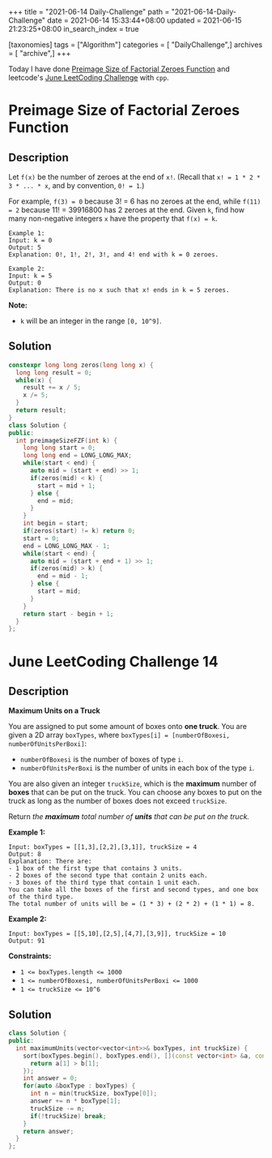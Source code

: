 +++
title = "2021-06-14 Daily-Challenge"
path = "2021-06-14-Daily-Challenge"
date = 2021-06-14 15:33:44+08:00
updated = 2021-06-15 21:23:25+08:00
in_search_index = true

[taxonomies]
tags = ["Algorithm"]
categories = [ "DailyChallenge",]
archives = [ "archive",]
+++

Today I have done [Preimage Size of Factorial Zeroes Function](https://leetcode.com/problems/preimage-size-of-factorial-zeroes-function/description/) and leetcode's [June LeetCoding Challenge](https://leetcode.com/explore/challenge/card/june-leetcoding-challenge-2021/603/week-1-june-1st-june-7th/3778/) with `cpp`.

<!-- more -->

# Preimage Size of Factorial Zeroes Function

## Description

Let `f(x)` be the number of zeroes at the end of `x!`. (Recall that `x! = 1 * 2 * 3 * ... * x`, and by convention, `0! = 1`.)

For example, `f(3) = 0` because 3! = 6 has no zeroes at the end, while `f(11) = 2` because 11! = 39916800 has 2 zeroes at the end. Given `k`, find how many non-negative integers `x` have the property that `f(x) = k`.

```
Example 1:
Input: k = 0
Output: 5
Explanation: 0!, 1!, 2!, 3!, and 4! end with k = 0 zeroes.

Example 2:
Input: k = 5
Output: 0
Explanation: There is no x such that x! ends in k = 5 zeroes.
```

**Note:**

- `k` will be an integer in the range `[0, 10^9]`.

## Solution

``` cpp
constexpr long long zeros(long long x) {
  long long result = 0;
  while(x) {
    result += x / 5;
    x /= 5;
  }
  return result;
}
class Solution {
public:
  int preimageSizeFZF(int k) {
    long long start = 0;
    long long end = LONG_LONG_MAX;
    while(start < end) {
      auto mid = (start + end) >> 1;
      if(zeros(mid) < k) {
        start = mid + 1;
      } else {
        end = mid;
      }
    }
    int begin = start;
    if(zeros(start) != k) return 0;
    start = 0;
    end = LONG_LONG_MAX - 1;
    while(start < end) {
      auto mid = (start + end + 1) >> 1;
      if(zeros(mid) > k) {
        end = mid - 1;
      } else {
        start = mid;
      }
    }
    return start - begin + 1;
  }
};
```

# June LeetCoding Challenge 14

## Description

**Maximum Units on a Truck**

You are assigned to put some amount of boxes onto **one truck**. You are given a 2D array `boxTypes`, where `boxTypes[i] = [numberOfBoxesi, numberOfUnitsPerBoxi]`:

- `numberOfBoxesi` is the number of boxes of type `i`.
- `numberOfUnitsPerBoxi` is the number of units in each box of the type `i`.

You are also given an integer `truckSize`, which is the **maximum** number of **boxes** that can be put on the truck. You can choose any boxes to put on the truck as long as the number of boxes does not exceed `truckSize`.

Return *the **maximum** total number of **units** that can be put on the truck.*

 

**Example 1:**

```
Input: boxTypes = [[1,3],[2,2],[3,1]], truckSize = 4
Output: 8
Explanation: There are:
- 1 box of the first type that contains 3 units.
- 2 boxes of the second type that contain 2 units each.
- 3 boxes of the third type that contain 1 unit each.
You can take all the boxes of the first and second types, and one box of the third type.
The total number of units will be = (1 * 3) + (2 * 2) + (1 * 1) = 8.
```

**Example 2:**

```
Input: boxTypes = [[5,10],[2,5],[4,7],[3,9]], truckSize = 10
Output: 91
```

 

**Constraints:**

- `1 <= boxTypes.length <= 1000`
- `1 <= numberOfBoxesi, numberOfUnitsPerBoxi <= 1000`
- `1 <= truckSize <= 10^6`

## Solution

``` cpp
class Solution {
public:
  int maximumUnits(vector<vector<int>>& boxTypes, int truckSize) {
    sort(boxTypes.begin(), boxTypes.end(), [](const vector<int> &a, const vector<int> &b) {
      return a[1] > b[1];
    });
    int answer = 0;
    for(auto &boxType : boxTypes) {
      int n = min(truckSize, boxType[0]);
      answer += n * boxType[1];
      truckSize -= n;
      if(!truckSize) break;
    }
    return answer;
  }
};
```
